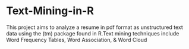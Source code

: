 # Text-Mining-in-R 
This project aims to analyze a resume in pdf format as unstructured text data using the (tm) package found in R.Text mining techniques include Word Frequency Tables, Word Association, & Word Cloud




